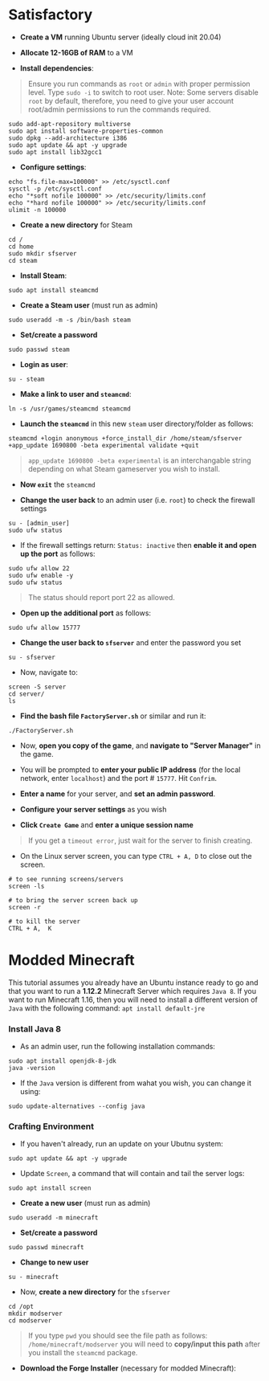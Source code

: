 # Satisfactory

- __Create a VM__ running Ubuntu server (ideally cloud init 20.04)

- __Allocate 12-16GB of RAM__ to a VM
- __Install dependencies__:

> Ensure you run commands as `root` or `admin` with proper permission level. Type `sudo -i` to switch to root user. Note: Some servers disable `root` by default, therefore, you need to give your user account root/admin permissions to run the commands required.

```
sudo add-apt-repository multiverse
sudo apt install software-properties-common
sudo dpkg --add-architecture i386
sudo apt update && apt -y upgrade
sudo apt install lib32gcc1
```

- __Configure settings__:

```
echo "fs.file-max=100000" >> /etc/sysctl.conf
sysctl -p /etc/sysctl.conf
echo "*soft nofile 100000" >> /etc/security/limits.conf
echo "*hard nofile 100000" >> /etc/security/limits.conf
ulimit -n 100000
```

- __Create a new directory__ for Steam

```
cd /
cd home
sudo mkdir sfserver
cd steam
```

- __Install Steam__:

```
sudo apt install steamcmd
```

- __Create a Steam user__ (must run as admin)

```
sudo useradd -m -s /bin/bash steam
```

- __Set/create a password__

```
sudo passwd steam
```

- __Login as user__:

```
su - steam
```

- __Make a link to user and `steamcmd`__:

```
ln -s /usr/games/steamcmd steamcmd
```

- __Launch the `steamcmd`__ in this new `steam` user directory/folder as follows:

```
steamcmd +login anonymous +force_install_dir /home/steam/sfserver +app_update 1690800 -beta experimental validate +quit
```

> `app_update 1690800 -beta experimental` is an interchangable string depending on what Steam gameserver you wish to install.

- __Now `exit`__ the `steamcmd`

- __Change the user back__ to an admin user (i.e. `root`) to check the firewall settings

```
su - [admin_user]
sudo ufw status
```

- If the firewall settings return: `Status: inactive` then __enable it and open up the port__ as follows:

```
sudo ufw allow 22
sudo ufw enable -y
sudo ufw status
```

> The status should report port 22 as allowed.

- __Open up the additional port__ as follows:

```
sudo ufw allow 15777
```

- __Change the user back to `sfserver`__ and enter the password you set

```
su - sfserver
```

- Now, navigate to:

```
screen -S server
cd server/
ls
```

- __Find the bash file `FactoryServer.sh`__ or similar and run it:

```
./FactoryServer.sh
```

- Now, __open you copy of the game__, and __navigate to "Server Manager"__ in the game.

- You will be prompted to __enter your public IP address__ (for the local network, enter `localhost`) and the port # `15777`. Hit `Confrim`.

- __Enter a name__ for your server, and __set an admin password__.
- __Configure your server settings__ as you wish
- __Click `Create Game`__ and __enter a unique session name__

> If you get a `timeout error`, just wait for the server to finish creating.

- On the Linux server screen, you can type `CTRL + A, D` to close out the screen.

```
# to see running screens/servers
screen -ls

# to bring the server screen back up
screen -r

# to kill the server
CTRL + A,  K
```

# Modded Minecraft
This tutorial assumes you already have an Ubuntu instance ready to go and that you want to run a __1.12.2__ Minecraft Server which requires `Java 8`. If you want to run Minecraft 1.16, then you will need to install a different version of `Java` with the following command: `apt install default-jre`

### Install Java 8
- As an admin user, run the following installation commands:

```
sudo apt install openjdk-8-jdk
java -version
```

- If the `Java` version is different from wahat you wish, you can change it using:

 ```
 sudo update-alternatives --config java
 ```
 
 ### Crafting Environment

- If you haven't already, run an update on your Ubutnu system:

```
sudo apt update && apt -y upgrade
```

- Update `Screen`, a command that will contain and tail the server logs:

```
sudo apt install screen
```

- __Create a new user__ (must run as admin)

```
sudo useradd -m minecraft
```

- __Set/create a password__

```
sudo passwd minecraft
```

- __Change to new user__

```
su - minecraft
```

- Now, __create a new directory__ for the `sfserver`

```
cd /opt
mkdir modserver
cd modserver
```

> If you type `pwd` you should see the file path as follows: `/home/minecraft/modserver` you will need to __copy/input this path__ after you install the `steamcmd` package.

- __Download the Forge Installer__ (necessary for modded Minecraft):





